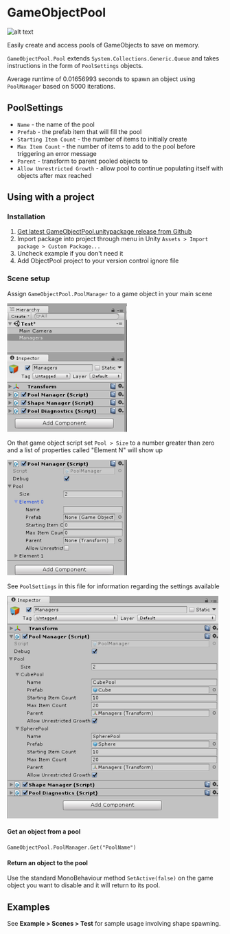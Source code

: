 # GameObjectPool

![alt text](Screenshots/example.gif)

Easily create and access pools of GameObjects to save on memory.

`GameObjectPool.Pool` extends `System.Collections.Generic.Queue` and takes
instructions in the form of `PoolSettings` objects.

Average runtime of 0.01656993 seconds to spawn an object using `PoolManager` based on 5000 iterations.

## PoolSettings

- `Name` - the name of the pool
- `Prefab` - the prefab item that will fill the pool
- `Starting Item Count` - the number of items to initially create
- `Max Item Count` - the number of items to add to the pool before triggering an error message
- `Parent` - transform to parent pooled objects to
- `Allow Unrestricted Growth` - allow pool to continue populating itself with objects after max reached

## Using with a project

### Installation

1. [Get latest GameObjectPool.unitypackage release from Github](https://github.com/mdmnk/GameObjectPool/releases/latest)
2. Import package into project through menu in Unity `Assets > Import package > Custom Package...`
2. Uncheck example if you don't need it
3. Add ObjectPool project to your version control ignore file

### Scene setup

Assign `GameObjectPool.PoolManager` to a game object in your main scene

![alt text](Screenshots/objectpool_manager_inspector_1.png)

On that game object script set `Pool > Size` to a number greater than zero and a list of properties called "Element N" will show up

![alt text](Screenshots/objectpool_manager_inspector_size.png)

See `PoolSettings` in this file for information regarding the settings available

![alt text](Screenshots/objectpool_manager_inspector_2.png)

#### Get an object from a pool

`GameObjectPool.PoolManager.Get("PoolName")`

#### Return an object to the pool

Use the standard MonoBehaviour method `SetActive(false)` on the game object you want to disable and it will return to its pool.

## Examples

See **Example > Scenes > Test** for sample usage involving shape spawning.

